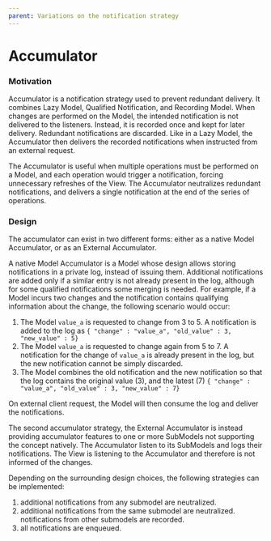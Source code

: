 ```yaml
---
parent: Variations on the notification strategy
---
```

# Accumulator

### Motivation

Accumulator is a notification strategy used to prevent redundant delivery. It combines
Lazy Model, Qualified Notification, and Recording Model. When changes are performed on 
the Model, the intended notification is not delivered to the listeners. Instead, it 
is recorded once and kept for later delivery.  Redundant notifications are discarded. 
Like in a Lazy Model, the Accumulator then delivers the recorded notifications when 
instructed from an external request.

The Accumulator is useful when multiple operations must be performed on a Model, 
and each operation would trigger a notification, forcing unnecessary refreshes 
of the View. The Accumulator neutralizes redundant notifications, and delivers a
single notification at the end of the series of operations.

### Design

The accumulator can exist in two different forms: either as a native Model Accumulator,
or as an External Accumulator.

A native Model Accumulator is a Model whose design allows storing notifications
in a private log, instead of issuing them. Additional notifications are added
only if a similar entry is not already present in the log, although for some
qualified notifications some merging is needed. For example, if a
Model incurs two changes and the notification contains qualifying information
about the change, the following scenario would occur:

1. The Model ``value_a`` is requested to change from 3 to 5. A notification is
   added to the log as ``{ "change" : "value_a", "old_value" : 3, "new_value" : 5}``
2. The Model ``value_a`` is requested to change again from 5 to 7. 
   A notification for the change of ``value_a`` is already present in the log, but the
   new notification cannot be simply discarded.
3. The Model combines the old notification and the new notification so that the log contains
   the original value (3), and the latest (7) ``{ "change" : "value_a",
   "old_value" : 3, "new_value" : 7}``
 
On external client request, the Model will then consume the log and deliver the notifications.

The second accumulator strategy, the External Accumulator is instead providing
accumulator features to one or more SubModels not supporting the concept natively. 
The Accumulator listen to its SubModels and logs their notifications. The View is
listening to the Accumulator and therefore is not informed of the changes. 

Depending on the surrounding design choices, the following strategies can be implemented:

1. additional notifications from any submodel are neutralized.
2. additional notifications from the same submodel are neutralized. notifications from other submodels are recorded.
3. all notifications are enqueued.

